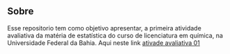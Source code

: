Sobre
-----------------------------------------
Esse repositorio tem como objetivo apresentar, a primeira atividade avaliativa da matéria de estatística do curso de licenciatura em química, na Universidade Federal da Bahia. Aqui neste link [ativade avaliativa 01](file:///C:/Users/Michely/AppData/Local/Temp/RtmpMPpETw/preview-14f865db79de.html)
